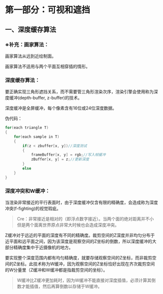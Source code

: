 # 第一部分：可视和遮挡    


## 一、深度缓存算法    


### ※补充：画家算法：  

画家算法从远到近绘制面。  

画家算法不适用与两个平面互相穿插的情形。  

### 深度缓存算法：  

要正确实现三角形遮挡关系，而不需要管三角形渲染次序，渲染引擎会使用称为深度缓冲(depth-buffer, z-buffer)的技术。    

深度缓冲是全屏缓冲，每个像素含有16位或24位深度数据。    

伪代码：  
```CPP  
for(each triangle T)
{
    for(each sample in T)
    {
        if(z < zbuffer[x, y])//深度测试
        {
            frameBuffer[x, y] = rgb;//写入帧缓冲
            zBuffer[x, y] = z;//更新深度
        }
        else
    }
}
```  

### 深度冲突和W缓冲：  

当渲染非常接近的平行表面时，由于深度缓冲仅含有限的精确度，会造成称为深度冲突(f-fighting)的视觉瑕疵。    

> Cre：非常接近是相对的（即浮点数字接近）。当两个面的绝对距离并不小但是两个面离世界原点非常大时候也会造成深度冲突。    

Z缓冲对于远近的平面的深度有不同的精确度。裁剪空间的Z深度并非均匀分布于近平面和远平面之间，因为该深度是观察空间的Z坐标的倒数，所以深度缓冲的大部分精确度集中于近摄像机的地方。  

要实现整个深度范围内都有均匀精确度，就要存储观察空间的Z坐标，而非裁剪空间的Z坐标。此技术称为W缓冲，因为观察空间的Z坐标恰好出现在齐次裁剪空间的W分量里（Z缓冲和W缓冲都是指裁剪空间的坐标）。    

> W缓冲比Z缓冲更加耗时，因为W缓冲不能直接对深度插值，必须计算其倒数才能插值，然后再算倒数以存储于W缓冲。    




